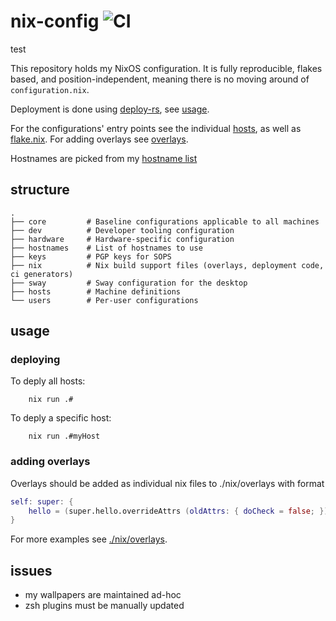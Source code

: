 # nix-config ![CI](https://github.com/lovesegfault/nix-config/workflows/CI/badge.svg)

test

This repository holds my NixOS configuration. It is fully reproducible, flakes
based, and position-independent, meaning there is no moving around of
`configuration.nix`.

Deployment is done using [deploy-rs], see [usage](#usage).

For the configurations' entry points see the individual [hosts], as well as
[flake.nix]. For adding overlays see [overlays](#overlays).

Hostnames are picked from my [hostname list](hostnames)

## structure

```
.
├── core         # Baseline configurations applicable to all machines
├── dev          # Developer tooling configuration
├── hardware     # Hardware-specific configuration
├── hostnames    # List of hostnames to use
├── keys         # PGP keys for SOPS
├── nix          # Nix build support files (overlays, deployment code, ci generators)
├── sway         # Sway configuration for the desktop
├── hosts        # Machine definitions
└── users        # Per-user configurations
```

## usage

### deploying
To deply all hosts:
```
    nix run .#
```
To deply a specific host:
```
    nix run .#myHost
```

### adding overlays

Overlays should be added as individual nix files to ./nix/overlays with format

```nix
self: super: {
    hello = (super.hello.overrideAttrs (oldAttrs: { doCheck = false; }));
}
```

For more examples see [./nix/overlays][overlays].

## issues

* my wallpapers are maintained ad-hoc
* zsh plugins must be manually updated

[deploy-rs]: https://github.com/serokell/deploy-rs
[hosts]: https://github.com/lovesegfault/nix-config/blob/master/hosts
[flake.nix]: https://github.com/lovesegfault/nix-config/blob/master/flake.nix
[hostnames]: https://gist.github.com/2a059213162c190f125c16a8d4463043
[overlays]: https://github.com/lovesegfault/nix-config/blob/master/nix/overlays
